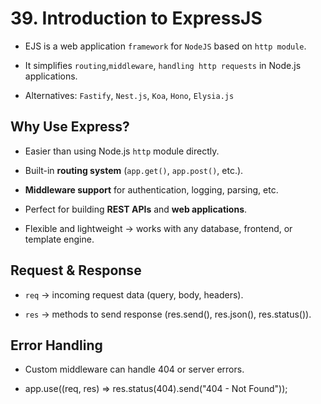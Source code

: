 # 39. Introduction to ExpressJS

- EJS is a web application `framework` for `NodeJS` based on `http module`.

- It simplifies `routing`,`middleware`, `handling http requests` in Node.js applications.

- Alternatives: `Fastify`, `Nest.js`, `Koa`, `Hono`, `Elysia.js`

## Why Use Express?

- Easier than using Node.js `http` module directly.

- Built-in **routing system** (`app.get()`, `app.post()`, etc.).

- **Middleware support** for authentication, logging, parsing, etc.

- Perfect for building **REST APIs** and **web applications**.

- Flexible and lightweight → works with any database, frontend, or template engine.

## Request & Response

- `req` → incoming request data (query, body, headers).

- `res` → methods to send response (res.send(), res.json(), res.status()).

## Error Handling

- Custom middleware can handle 404 or server errors.

- app.use((req, res) => res.status(404).send("404 - Not Found"));
